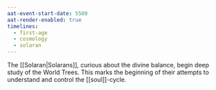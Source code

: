 ```yaml
---
aat-event-start-date: 5500
aat-render-enabled: true
timelines:
  - first-age
  - cosmology
  - solaran
---
```


The [[Solaran|Solarans]], curious about the divine balance, begin deep study of the World Trees. This marks the beginning of their attempts to understand and control the [[soul]]-cycle.
